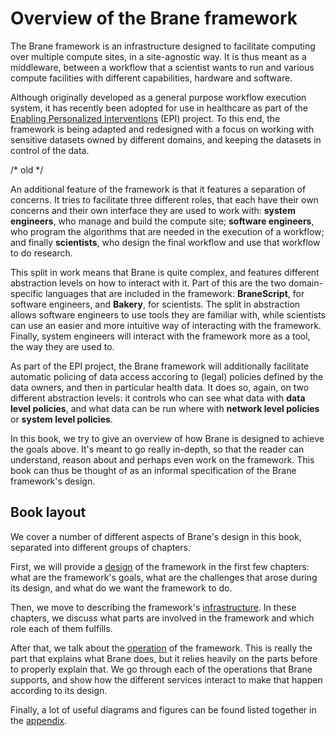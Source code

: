 # Overview of the Brane framework
The Brane framework is an infrastructure designed to facilitate computing over multiple compute sites, in a site-agnostic way. It is thus meant as a middleware, between a workflow that a scientist wants to run and various compute facilities with different capabilities, hardware and software.

Although originally developed as a general purpose workflow execution system, it has recently been adopted for use in healthcare as part of the [Enabling Personalized Interventions](https://enablingpersonalizedinterventions.nl) (EPI) project. To this end, the framework is being adapted and redesigned with a focus on working with sensitive datasets owned by different domains, and keeping the datasets in control of the data.

/\* old \*/

An additional feature of the framework is that it features a separation of concerns. It tries to facilitate three different roles, that each have their own concerns and their own interface they are used to work with: **system engineers**, who manage and build the compute site; **software engineers**, who program the algorithms that are needed in the execution of a workflow; and finally **scientists**, who design the final workflow and use that workflow to do research.

This split in work means that Brane is quite complex, and features different abstraction levels on how to interact with it. Part of this are the two domain-specific languages that are included in the framework: **BraneScript**, for software engineers, and **Bakery**, for scientists. The split in abstraction allows software engineers to use tools they are familiar with, while scientists can use an easier and more intuitive way of interacting with the framework. Finally, system engineers will interact with the framework more as a tool, the way they are used to.

As part of the EPI project, the Brane framework will additionally facilitate automatic policing of data access accoring to (legal) policies defined by the data owners, and then in particular health data. It does so, again, on two different abstraction levels: it controls who can see what data with **data level policies**, and what data can be run where with **network level policies** or **system level policies**.

In this book, we try to give an overview of how Brane is designed to achieve the goals above. It's meant to go really in-depth, so that the reader can understand, reason about and perhaps even work on the framework. This book can thus be thought of as an informal specification of the Brane framework's design.

## Book layout
We cover a number of different aspects of Brane's design in this book, separated into different groups of chapters.

First, we will provide a [design](./design/introduction.md) of the framework in the first few chapters: what are the framework's goals, what are the challenges that arose during its design, and what do we want the framework to do.

Then, we move to describing the framework's [infrastructure](./infrastructure/introduction.md). In these chapters, we discuss what parts are involved in the framework and which role each of them fulfills.

After that, we talk about the [operation](./operation/introduction.md) of the framework. This is really the part that explains what Brane does, but it relies heavily on the parts before to properly explain that. We go through each of the operations that Brane supports, and show how the different services interact to make that happen according to its design.

Finally, a lot of useful diagrams and figures can be found listed together in the [appendix](./appendix/introduction.md).
